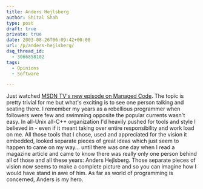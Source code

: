 ```yaml
---
title: Anders Hejlsberg
author: Shital Shah
type: post
draft: true
private: true
date: 2003-08-26T06:09:42+00:00
url: /p/anders-hejlsberg/
dsq_thread_id:
  - 3066858102
tags:
  - Opinions
  - Software

---
```

Just watched [MSDN TV's new episode on Managed Code][1]. The topic is pretty trivial for me but what's exciting is to see one person talking and seating there. I remember my years as a rebellious programmer when followers were few and swimming opposite the popular currents wasn't easy. In all-Unix all-C++ organization I'd heavily pushed for tools and style I believed in - even if it meant taking over entire responsibility and work load on me. All those tools that I chose, used and appreciated for the vision it embedded, looked separate pieces of great ideas which just seem to happen to came on my way... until there was one day when I read a magazine article and came to know there was really only one person behind all of those and all these years: Anders Hejlsberg. Those separate pieces of vision now seems to make a complete picture and so you can imagine how I would have stand in awe of him. As far as world of programming is concerned, Anders is my hero.

 [1]: http://msdn.microsoft.com/theshow/Episode035/default.asp